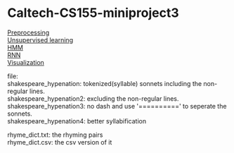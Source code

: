 # Caltech-CS155-miniproject3
[Preprocessing](https://colab.research.google.com/drive/1JmRmwPtpgTVw8OC3NpM9qpqSq65AUnT_?usp=sharing)\
[Unsupervised learning]()\
[HMM]()\
[RNN]()\
[Visualization]()

file:\
shakespeare_hypenation: tokenized(syllable) sonnets including the non-regular lines.\
shakespeare_hypenation2: excluding the non-regular lines.\
shakespeare_hypenation3: no dash and use '==========' to seperate the sonnets.\
shakespeare_hypenation4: better syllabification

rhyme_dict.txt: the rhyming pairs\
rhyme_dict.csv: the csv version of it


